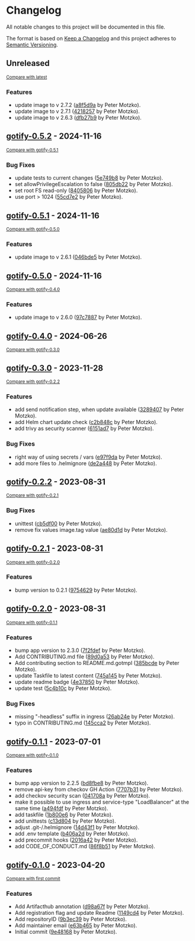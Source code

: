 # Changelog

All notable changes to this project will be documented in this file.

The format is based on [Keep a Changelog](http://keepachangelog.com/en/1.0.0/)
and this project adheres to [Semantic Versioning](http://semver.org/spec/v2.0.0.html).

<!-- insertion marker -->
## Unreleased

<small>[Compare with latest](https://github.com/pmoscode-helm/gotify/compare/gotify-0.5.2...HEAD)</small>

### Features

- update image to v 2.7.2 ([a8f5d9a](https://github.com/pmoscode-helm/gotify/commit/a8f5d9a83bd0dd9b397d11206870aaec872a504b) by Peter Motzko).
- update image to v 2.7.1 ([4218257](https://github.com/pmoscode-helm/gotify/commit/4218257bdc4a7dfeb138a5cb10e08d9b4137d441) by Peter Motzko).
- update image to v 2.6.3 ([dfb27b9](https://github.com/pmoscode-helm/gotify/commit/dfb27b9d93891239cd6798b3bf9474a3f43e6f41) by Peter Motzko).

<!-- insertion marker -->
## [gotify-0.5.2](https://github.com/pmoscode-helm/gotify/releases/tag/gotify-0.5.2) - 2024-11-16

<small>[Compare with gotify-0.5.1](https://github.com/pmoscode-helm/gotify/compare/gotify-0.5.1...gotify-0.5.2)</small>

### Bug Fixes

- update tests to current changes ([5e749b8](https://github.com/pmoscode-helm/gotify/commit/5e749b882dbfe8308e5b9249ef5057acad674222) by Peter Motzko).
- set allowPrivilegeEscalation to false ([805db22](https://github.com/pmoscode-helm/gotify/commit/805db222d6fc6e036e226d66142f9e3453697943) by Peter Motzko).
- set root FS read-only ([8405806](https://github.com/pmoscode-helm/gotify/commit/8405806caf736e076d63e0880441abd3d3212ac4) by Peter Motzko).
- use port > 1024 ([55cd7e2](https://github.com/pmoscode-helm/gotify/commit/55cd7e27f8d812ea99816e01e6f291c06b0eae11) by Peter Motzko).

## [gotify-0.5.1](https://github.com/pmoscode-helm/gotify/releases/tag/gotify-0.5.1) - 2024-11-16

<small>[Compare with gotify-0.5.0](https://github.com/pmoscode-helm/gotify/compare/gotify-0.5.0...gotify-0.5.1)</small>

### Features

- update image to v 2.6.1 ([046bde5](https://github.com/pmoscode-helm/gotify/commit/046bde5600cfed31d81f222ff232ad817face3bb) by Peter Motzko).

## [gotify-0.5.0](https://github.com/pmoscode-helm/gotify/releases/tag/gotify-0.5.0) - 2024-11-16

<small>[Compare with gotify-0.4.0](https://github.com/pmoscode-helm/gotify/compare/gotify-0.4.0...gotify-0.5.0)</small>

### Features

- update image to v 2.6.0 ([97c7887](https://github.com/pmoscode-helm/gotify/commit/97c78879070f9fa36e1a6cd75058781e32b8ee0c) by Peter Motzko).

## [gotify-0.4.0](https://github.com/pmoscode-helm/gotify/releases/tag/gotify-0.4.0) - 2024-06-26

<small>[Compare with gotify-0.3.0](https://github.com/pmoscode-helm/gotify/compare/gotify-0.3.0...gotify-0.4.0)</small>

## [gotify-0.3.0](https://github.com/pmoscode-helm/gotify/releases/tag/gotify-0.3.0) - 2023-11-28

<small>[Compare with gotify-0.2.2](https://github.com/pmoscode-helm/gotify/compare/gotify-0.2.2...gotify-0.3.0)</small>

### Features

- add send notification step, when update available ([3289407](https://github.com/pmoscode-helm/gotify/commit/3289407e1df9723da09466226810223d45e5098f) by Peter Motzko).
- add Helm chart update check ([c2b848c](https://github.com/pmoscode-helm/gotify/commit/c2b848c602854af983921f7e78bc9059dfbfd1e7) by Peter Motzko).
- add trivy as security scanner ([6151ad7](https://github.com/pmoscode-helm/gotify/commit/6151ad7990c23c55f4b3b3b9727c4331639c9cb1) by Peter Motzko).

### Bug Fixes

- right way of using secrets / vars ([e97f9da](https://github.com/pmoscode-helm/gotify/commit/e97f9da93445dd22495f1375f4d6ef899615ca5a) by Peter Motzko).
- add more files to .helmignore ([de2a448](https://github.com/pmoscode-helm/gotify/commit/de2a448206a000538272e8b1074177ec5fbd056f) by Peter Motzko).

## [gotify-0.2.2](https://github.com/pmoscode-helm/gotify/releases/tag/gotify-0.2.2) - 2023-08-31

<small>[Compare with gotify-0.2.1](https://github.com/pmoscode-helm/gotify/compare/gotify-0.2.1...gotify-0.2.2)</small>

### Bug Fixes

- unittest ([cb5df00](https://github.com/pmoscode-helm/gotify/commit/cb5df00a98a9319af82f58c5b790a2dd4201ed28) by Peter Motzko).
- remove fix values image.tag value ([ae80d1d](https://github.com/pmoscode-helm/gotify/commit/ae80d1d8cf5ae0d62b434092a6a55351fb60f714) by Peter Motzko).

## [gotify-0.2.1](https://github.com/pmoscode-helm/gotify/releases/tag/gotify-0.2.1) - 2023-08-31

<small>[Compare with gotify-0.2.0](https://github.com/pmoscode-helm/gotify/compare/gotify-0.2.0...gotify-0.2.1)</small>

### Features

- bump version to 0.2.1 ([9754629](https://github.com/pmoscode-helm/gotify/commit/97546290f18b3ccb1d54e07fb29655833c85cf7d) by Peter Motzko).

## [gotify-0.2.0](https://github.com/pmoscode-helm/gotify/releases/tag/gotify-0.2.0) - 2023-08-31

<small>[Compare with gotify-0.1.1](https://github.com/pmoscode-helm/gotify/compare/gotify-0.1.1...gotify-0.2.0)</small>

### Features

- bump app version to 2.3.0 ([7f2fdef](https://github.com/pmoscode-helm/gotify/commit/7f2fdefc3c4f378fab8780d8b88ad44dc5f51014) by Peter Motzko).
- Add CONTRIBUTING.md file ([89d0a53](https://github.com/pmoscode-helm/gotify/commit/89d0a53031fd8574f5b3f12cd1c77299609714fb) by Peter Motzko).
- Add contributing section to README.md.gotmpl ([385bcde](https://github.com/pmoscode-helm/gotify/commit/385bcdebf826897e42376ad469a67f64595309e0) by Peter Motzko).
- update Taskfile to latest content ([745a145](https://github.com/pmoscode-helm/gotify/commit/745a145585fdbd79378293e183023eac67552eea) by Peter Motzko).
- update readme badge ([4e37850](https://github.com/pmoscode-helm/gotify/commit/4e378504d5f44422f5f4b179f8e9a4cd16605c65) by Peter Motzko).
- update test ([5c4b10c](https://github.com/pmoscode-helm/gotify/commit/5c4b10cd845fe21e5ce54c2899b57a520bfb497c) by Peter Motzko).

### Bug Fixes

- missing "-headless" suffix in ingress ([26ab24e](https://github.com/pmoscode-helm/gotify/commit/26ab24ed3e320385d5152cc65da9011fb7d3bede) by Peter Motzko).
- typo in CONTRIBUTING.md ([145cca2](https://github.com/pmoscode-helm/gotify/commit/145cca2481dd1a12d940eed211c39f8aa0f820e2) by Peter Motzko).

## [gotify-0.1.1](https://github.com/pmoscode-helm/gotify/releases/tag/gotify-0.1.1) - 2023-07-01

<small>[Compare with gotify-0.1.0](https://github.com/pmoscode-helm/gotify/compare/gotify-0.1.0...gotify-0.1.1)</small>

### Features

- bump app version to 2.2.5 ([bd8fbe8](https://github.com/pmoscode-helm/gotify/commit/bd8fbe8be76672bbc15bd924a3f41833a3911d80) by Peter Motzko).
- remove api-key from checkov GH Action ([7707b31](https://github.com/pmoscode-helm/gotify/commit/7707b318d4d3a10efd69064c8b037f782b8d5482) by Peter Motzko).
- add checkov security scan ([041708a](https://github.com/pmoscode-helm/gotify/commit/041708af1b27546ff48345b40985975053ca469c) by Peter Motzko).
- make it possible to use ingress and service-type "LoadBalancer" at the same time ([a494fdf](https://github.com/pmoscode-helm/gotify/commit/a494fdf84babed1ea7ceece0aa7e06022401a0fc) by Peter Motzko).
- add taskfile ([1b800e6](https://github.com/pmoscode-helm/gotify/commit/1b800e66e28293f1ae2d10b98716ba71465b542f) by Peter Motzko).
- add unittests ([c13d804](https://github.com/pmoscode-helm/gotify/commit/c13d8042092a5db3146e72c129addc075d946232) by Peter Motzko).
- adjust .git-/.helmignore ([14d43f1](https://github.com/pmoscode-helm/gotify/commit/14d43f1cccc416c23679d31581c94f2260dd70e3) by Peter Motzko).
- add .env template ([b406a2d](https://github.com/pmoscode-helm/gotify/commit/b406a2dbe9b6700bfd337bda241daceadc3109fa) by Peter Motzko).
- add precommit hooks ([2016a42](https://github.com/pmoscode-helm/gotify/commit/2016a42346071124c4b223ad9eda45367942c2d6) by Peter Motzko).
- add CODE_OF_CONDUCT.md ([86f8b51](https://github.com/pmoscode-helm/gotify/commit/86f8b517e65670e18f49d023259c0bfca00ed073) by Peter Motzko).

## [gotify-0.1.0](https://github.com/pmoscode-helm/gotify/releases/tag/gotify-0.1.0) - 2023-04-20

<small>[Compare with first commit](https://github.com/pmoscode-helm/gotify/compare/e19609915ca123a4694ae39a5ef347ce59cc7576...gotify-0.1.0)</small>

### Features

- Add Artifacthub annotation ([d98a67f](https://github.com/pmoscode-helm/gotify/commit/d98a67fed1abf5ce38fa1549117c4e8863ed2a3c) by Peter Motzko).
- Add registration flag and update Readme ([1149cd4](https://github.com/pmoscode-helm/gotify/commit/1149cd47733eab28bb57de75307925968c508bf0) by Peter Motzko).
- Add repositoryID ([9b3ec39](https://github.com/pmoscode-helm/gotify/commit/9b3ec39b49c163290e80d3dd810ead8778048854) by Peter Motzko).
- Add maintainer email ([e63b465](https://github.com/pmoscode-helm/gotify/commit/e63b465fc3605327e4ab106ff045e949c2ec22cd) by Peter Motzko).
- Initial commit ([9e48168](https://github.com/pmoscode-helm/gotify/commit/9e48168ccd18a8bfcbd872cff7cefc23f02816cc) by Peter Motzko).


